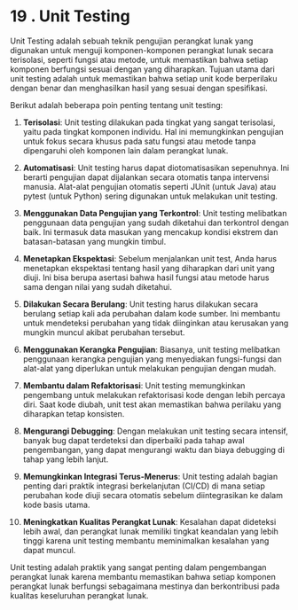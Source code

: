 # 19 . Unit Testing

Unit Testing adalah sebuah teknik pengujian perangkat lunak yang digunakan untuk menguji komponen-komponen perangkat lunak secara terisolasi, seperti fungsi atau metode, untuk memastikan bahwa setiap komponen berfungsi sesuai dengan yang diharapkan. Tujuan utama dari unit testing adalah untuk memastikan bahwa setiap unit kode berperilaku dengan benar dan menghasilkan hasil yang sesuai dengan spesifikasi.

Berikut adalah beberapa poin penting tentang unit testing:

1. **Terisolasi**: Unit testing dilakukan pada tingkat yang sangat terisolasi, yaitu pada tingkat komponen individu. Hal ini memungkinkan pengujian untuk fokus secara khusus pada satu fungsi atau metode tanpa dipengaruhi oleh komponen lain dalam perangkat lunak.

2. **Automatisasi**: Unit testing harus dapat diotomatisasikan sepenuhnya. Ini berarti pengujian dapat dijalankan secara otomatis tanpa intervensi manusia. Alat-alat pengujian otomatis seperti JUnit (untuk Java) atau pytest (untuk Python) sering digunakan untuk melakukan unit testing.

3. **Menggunakan Data Pengujian yang Terkontrol**: Unit testing melibatkan penggunaan data pengujian yang sudah diketahui dan terkontrol dengan baik. Ini termasuk data masukan yang mencakup kondisi ekstrem dan batasan-batasan yang mungkin timbul.

4. **Menetapkan Ekspektasi**: Sebelum menjalankan unit test, Anda harus menetapkan ekspektasi tentang hasil yang diharapkan dari unit yang diuji. Ini bisa berupa asertasi bahwa hasil fungsi atau metode harus sama dengan nilai yang sudah diketahui.

5. **Dilakukan Secara Berulang**: Unit testing harus dilakukan secara berulang setiap kali ada perubahan dalam kode sumber. Ini membantu untuk mendeteksi perubahan yang tidak diinginkan atau kerusakan yang mungkin muncul akibat perubahan tersebut.

6. **Menggunakan Kerangka Pengujian**: Biasanya, unit testing melibatkan penggunaan kerangka pengujian yang menyediakan fungsi-fungsi dan alat-alat yang diperlukan untuk melakukan pengujian dengan mudah.

7. **Membantu dalam Refaktorisasi**: Unit testing memungkinkan pengembang untuk melakukan refaktorisasi kode dengan lebih percaya diri. Saat kode diubah, unit test akan memastikan bahwa perilaku yang diharapkan tetap konsisten.

8. **Mengurangi Debugging**: Dengan melakukan unit testing secara intensif, banyak bug dapat terdeteksi dan diperbaiki pada tahap awal pengembangan, yang dapat mengurangi waktu dan biaya debugging di tahap yang lebih lanjut.

9. **Memungkinkan Integrasi Terus-Menerus**: Unit testing adalah bagian penting dari praktik integrasi berkelanjutan (CI/CD) di mana setiap perubahan kode diuji secara otomatis sebelum diintegrasikan ke dalam kode basis utama.

10. **Meningkatkan Kualitas Perangkat Lunak**: Kesalahan dapat dideteksi lebih awal, dan perangkat lunak memiliki tingkat keandalan yang lebih tinggi karena unit testing membantu meminimalkan kesalahan yang dapat muncul.

Unit testing adalah praktik yang sangat penting dalam pengembangan perangkat lunak karena membantu memastikan bahwa setiap komponen perangkat lunak berfungsi sebagaimana mestinya dan berkontribusi pada kualitas keseluruhan perangkat lunak.
